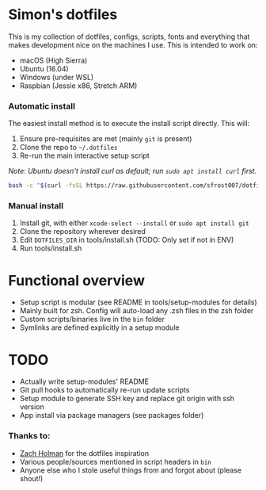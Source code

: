 # Simon's dotfiles

This is my collection of dotfiles, configs, scripts, fonts and everything that
makes development nice on the machines I use. This is intended to work on:
* macOS (High Sierra)
* Ubuntu (16.04)
* Windows (under WSL)
* Raspbian (Jessie x86, Stretch ARM)

### Automatic install

The easiest install method is to execute the install script directly. This will:
1. Ensure pre-requisites are met (mainly `git` is present)
2. Clone the repo to `~/.dotfiles`
3. Re-run the main interactive setup script

_Note: Ubuntu doesn't install curl as default; run `sudo apt install curl` first._

```bash
bash -c "$(curl -fsSL https://raw.githubusercontent.com/sfrost007/dotfiles/master/tools/install.sh)"
```

### Manual install
1. Install git, with either `xcode-select --install` or `sudo apt install git`
2. Clone the repository wherever desired
3. Edit `DOTFILES_DIR` in tools/install.sh (TODO: Only set if not in ENV)
4. Run tools/install.sh


# Functional overview
* Setup script is modular (see README in tools/setup-modules for details)
* Mainly built for zsh. Config will auto-load any .zsh files in the zsh folder
* Custom scripts/binaries live in the `bin` folder
* Symlinks are defined explicitly in a setup module

# TODO
* Actually write setup-modules' README
* Git pull hooks to automatically re-run update scripts
* Setup module to generate SSH key and replace git origin with ssh version
* App install via package managers (see packages folder)

### Thanks to:
* [Zach Holman](http://github.com/holman/dotfiles) for the dotfiles inspiration
* Various people/sources mentioned in script headers in `bin`
* Anyone else who I stole useful things from and forgot about (please shout!)
